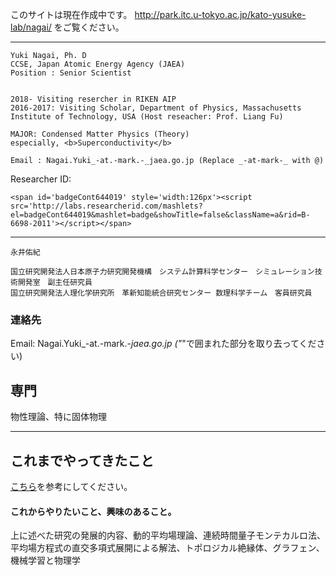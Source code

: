 このサイトは現在作成中です。
http://park.itc.u-tokyo.ac.jp/kato-yusuke-lab/nagai/
をご覧ください。

---

```
Yuki Nagai, Ph. D  
CCSE, Japan Atomic Energy Agency (JAEA)   
Position : Senior Scientist   


2018- Visiting resercher in RIKEN AIP  
2016-2017: Visiting Scholar, Department of Physics, Massachusetts Institute of Technology, USA (Host reseacher: Prof. Liang Fu)  

MAJOR: Condensed Matter Physics (Theory)  
especially, <b>Superconductivity</b>

Email : Nagai.Yuki_-at.-mark.-_jaea.go.jp (Replace _-at-mark-_ with @) 
```

Researcher ID:

```@raw html
<span id='badgeCont644019' style='width:126px'><script src='http://labs.researcherid.com/mashlets?el=badgeCont644019&mashlet=badge&showTitle=false&className=a&rid=B-6698-2011'></script></span>
```

---

```
永井佑紀  

国立研究開発法人日本原子力研究開発機構　システム計算科学センター　シミュレーション技術開発室　副主任研究員   
国立研究開発法人理化学研究所　革新知能統合研究センター 数理科学チーム　客員研究員   
```

### 連絡先
Email: Nagai.Yuki_-at.-mark.-_jaea.go.jp ("_"で囲まれた部分を取り去ってください) 

## 専門
物性理論、特に固体物理

---


## これまでやってきたこと
[こちら](./koremade.md)を参考にしてください。

#### これからやりたいこと、興味のあること。
上に述べた研究の発展的内容、動的平均場理論、連続時間量子モンテカルロ法、平均場方程式の直交多項式展開による解法、トポロジカル絶縁体、グラフェン、機械学習と物理学


